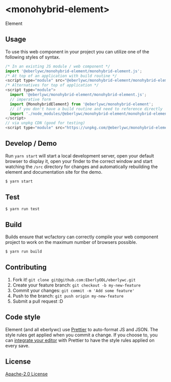 # &lt;monohybrid-element&gt;

Element
> 

## Usage
To use this web component in your project you can utilize one of the following styles of syntax.

```js
/* In an existing JS module / web component */
import '@eberlywc/monohybrid-element/monohybrid-element.js';
/* At top of an application with build routine */
<script type="module" src="@eberlywc/monohybrid-element/monohybrid-element.js"></script>
/* Alternatives for top of application */
<script type="module">
  import '@eberlywc/monohybrid-element/monohybrid-element.js';
  // imperative form
  import {MonohybridElement} from '@eberlywc/monohybrid-element';
  // if you don't have a build routine and need to reference directly
  import './node_modules/@eberlywc/monohybrid-element/monohybrid-element.js';
</script>
// via unpkg CDN (good for testing)
<script type="module" src="https://unpkg.com/@eberlywc/monohybrid-element/monohybrid-element.js"></script>
```

## Develop / Demo
Run `yarn start` will start a local development server, open your default browser to display it, open your finder to the correct window and start watching the `/src` directory for changes and automatically rebuilding the element and documentation site for the demo.
```bash
$ yarn start
```

## Test

```bash
$ yarn run test
```

## Build
Builds ensure that wcfactory can correctly compile your web component project to
work on the maximum number of browsers possible.
```bash
$ yarn run build
```

## Contributing

1. Fork it! `git clone git@github.com:EberlyODL/eberlywc.git`
2. Create your feature branch: `git checkout -b my-new-feature`
3. Commit your changes: `git commit -m 'Add some feature'`
4. Push to the branch: `git push origin my-new-feature`
5. Submit a pull request :D

## Code style

Element (and all eberlywc) use [Prettier][prettier] to auto-format JS and JSON.  The style rules get applied when you commit a change.  If you choose to, you can [integrate your editor][prettier-ed] with Prettier to have the style rules applied on every save.

[prettier]: https://github.com/prettier/prettier/
[prettier-ed]: https://github.com/prettier/prettier/#editor-integration
[polyserve]: https://github.com/Polymer/polyserve
[web-component-tester]: https://github.com/Polymer/web-component-tester

## License
[Apache-2.0 License](http://opensource.org/licenses/Apache-2.0)